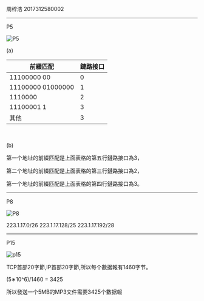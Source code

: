 周梓浩 2017312580002

------

P5

![P5](C:\Users\junow\Desktop\P5.png)

(a) 

| 前綴匹配          | 鏈路接口 |
| ----------------- | -------- |
| 11100000 00       | 0        |
| 11100000 01000000 | 1        |
| 1110000           | 2        |
| 11100001 1        | 3        |
| 其他              | 3        |

​		

(b)

第一个地址的前綴匹配是上面表格的第五行鏈路接口為3，

第二个地址的前綴匹配是上面表格的第三行鏈路接口為2，

第一个地址的前綴匹配是上面表格的第四行鏈路接口為3。

------

P8

![P8](C:\Users\junow\Desktop\P8.png)

223.1.17.0/26
223.1.17.128/25
223.1.17.192/28

------

P15

![p15](C:\Users\junow\Desktop\p15.png)

TCP首部20字節,IP首部20字節,所以每个數据報有1460字节。 

(5∗10^6)/1460 = 3425

所以發送一个5MB的MP3文件需要3425个數据報
